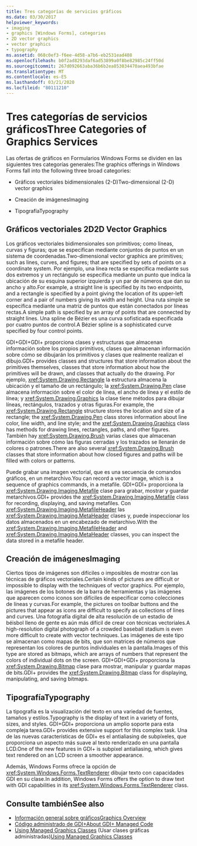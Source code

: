 ```yaml
---
title: Tres categorías de servicios gráficos
ms.date: 03/30/2017
helpviewer_keywords:
- imaging
- graphics [Windows Forms], categories
- 2D vector graphics
- vector graphics
- typography
ms.assetid: 068c0ef3-f6ee-4d58-a7b6-eb2531ead408
ms.openlocfilehash: b0f2ad8293daf6ad53899a0f8be82985c24ff50d
ms.sourcegitcommit: 267d092663aba36b6b2ea853034470aea493bfae
ms.translationtype: MT
ms.contentlocale: es-ES
ms.lasthandoff: 03/21/2020
ms.locfileid: "80111210"
---
```

# <a name="three-categories-of-graphics-services"></a><span data-ttu-id="a3cf8-102">Tres categorías de servicios gráficos</span><span class="sxs-lookup"><span data-stu-id="a3cf8-102">Three Categories of Graphics Services</span></span>
<span data-ttu-id="a3cf8-103">Las ofertas de gráficos en Formularios Windows Forms se dividen en las siguientes tres categorías generales:</span><span class="sxs-lookup"><span data-stu-id="a3cf8-103">The graphics offerings in Windows Forms fall into the following three broad categories:</span></span>  
  
- <span data-ttu-id="a3cf8-104">Gráficos vectoriales bidimensionales (2-D)</span><span class="sxs-lookup"><span data-stu-id="a3cf8-104">Two-dimensional (2-D) vector graphics</span></span>  
  
- <span data-ttu-id="a3cf8-105">Creación de imágenes</span><span class="sxs-lookup"><span data-stu-id="a3cf8-105">Imaging</span></span>  
  
- <span data-ttu-id="a3cf8-106">Tipografía</span><span class="sxs-lookup"><span data-stu-id="a3cf8-106">Typography</span></span>  
  
## <a name="2d-vector-graphics"></a><span data-ttu-id="a3cf8-107">Gráficos vectoriales 2D</span><span class="sxs-lookup"><span data-stu-id="a3cf8-107">2D Vector Graphics</span></span>  
 <span data-ttu-id="a3cf8-108">Los gráficos vectoriales bidimensionales son primitivos; como líneas, curvas y figuras; que se especifican mediante conjuntos de puntos en un sistema de coordenadas.</span><span class="sxs-lookup"><span data-stu-id="a3cf8-108">Two-dimensional vector graphics are primitives; such as lines, curves, and figures; that are specified by sets of points on a coordinate system.</span></span> <span data-ttu-id="a3cf8-109">Por ejemplo, una línea recta se especifica mediante sus dos extremos y un rectángulo se especifica mediante un punto que indica la ubicación de su esquina superior izquierda y un par de números que dan su ancho y alto.</span><span class="sxs-lookup"><span data-stu-id="a3cf8-109">For example, a straight line is specified by its two endpoints, and a rectangle is specified by a point giving the location of its upper-left corner and a pair of numbers giving its width and height.</span></span> <span data-ttu-id="a3cf8-110">Una ruta simple se especifica mediante una matriz de puntos que están conectados por líneas rectas.</span><span class="sxs-lookup"><span data-stu-id="a3cf8-110">A simple path is specified by an array of points that are connected by straight lines.</span></span> <span data-ttu-id="a3cf8-111">Una spline de Bézier es una curva sofisticada especificada por cuatro puntos de control.</span><span class="sxs-lookup"><span data-stu-id="a3cf8-111">A Bézier spline is a sophisticated curve specified by four control points.</span></span>  
  
 <span data-ttu-id="a3cf8-112">GDI+GDI+GDI+ proporciona clases y estructuras que almacenan información sobre los propios primitivos, clases que almacenan información sobre cómo se dibujarán los primitivos y clases que realmente realizan el dibujo.</span><span class="sxs-lookup"><span data-stu-id="a3cf8-112">GDI+ provides classes and structures that store information about the primitives themselves, classes that store information about how the primitives will be drawn, and classes that actually do the drawing.</span></span> <span data-ttu-id="a3cf8-113">Por ejemplo, <xref:System.Drawing.Rectangle> la estructura almacena la ubicación y el tamaño de un rectángulo; la <xref:System.Drawing.Pen> clase almacena información sobre el color de línea, el ancho de línea y el estilo de línea; y <xref:System.Drawing.Graphics> la clase tiene métodos para dibujar líneas, rectángulos, trazados y otras figuras.</span><span class="sxs-lookup"><span data-stu-id="a3cf8-113">For example, the <xref:System.Drawing.Rectangle> structure stores the location and size of a rectangle; the <xref:System.Drawing.Pen> class stores information about line color, line width, and line style; and the <xref:System.Drawing.Graphics> class has methods for drawing lines, rectangles, paths, and other figures.</span></span> <span data-ttu-id="a3cf8-114">También hay <xref:System.Drawing.Brush> varias clases que almacenan información sobre cómo las figuras cerradas y los trazados se llenarán de colores o patrones.</span><span class="sxs-lookup"><span data-stu-id="a3cf8-114">There are also several <xref:System.Drawing.Brush> classes that store information about how closed figures and paths will be filled with colors or patterns.</span></span>  
  
 <span data-ttu-id="a3cf8-115">Puede grabar una imagen vectorial, que es una secuencia de comandos gráficos, en un metarchivo.</span><span class="sxs-lookup"><span data-stu-id="a3cf8-115">You can record a vector image, which is a sequence of graphics commands, in a metafile.</span></span> <span data-ttu-id="a3cf8-116">GDI+GDI+ proporciona la <xref:System.Drawing.Imaging.Metafile> clase para grabar, mostrar y guardar metarchivos.</span><span class="sxs-lookup"><span data-stu-id="a3cf8-116">GDI+ provides the <xref:System.Drawing.Imaging.Metafile> class for recording, displaying, and saving metafiles.</span></span> <span data-ttu-id="a3cf8-117">Con <xref:System.Drawing.Imaging.MetafileHeader> las <xref:System.Drawing.Imaging.MetaHeader> clases y, puede inspeccionar los datos almacenados en un encabezado de metarchivo.</span><span class="sxs-lookup"><span data-stu-id="a3cf8-117">With the <xref:System.Drawing.Imaging.MetafileHeader> and <xref:System.Drawing.Imaging.MetaHeader> classes, you can inspect the data stored in a metafile header.</span></span>  
  
## <a name="imaging"></a><span data-ttu-id="a3cf8-118">Creación de imágenes</span><span class="sxs-lookup"><span data-stu-id="a3cf8-118">Imaging</span></span>  
 <span data-ttu-id="a3cf8-119">Ciertos tipos de imágenes son difíciles o imposibles de mostrar con las técnicas de gráficos vectoriales.</span><span class="sxs-lookup"><span data-stu-id="a3cf8-119">Certain kinds of pictures are difficult or impossible to display with the techniques of vector graphics.</span></span> <span data-ttu-id="a3cf8-120">Por ejemplo, las imágenes de los botones de la barra de herramientas y las imágenes que aparecen como iconos son difíciles de especificar como colecciones de líneas y curvas.</span><span class="sxs-lookup"><span data-stu-id="a3cf8-120">For example, the pictures on toolbar buttons and the pictures that appear as icons are difficult to specify as collections of lines and curves.</span></span> <span data-ttu-id="a3cf8-121">Una fotografía digital de alta resolución de un estadio de béisbol lleno de gente es aún más difícil de crear con técnicas vectoriales.</span><span class="sxs-lookup"><span data-stu-id="a3cf8-121">A high-resolution digital photograph of a crowded baseball stadium is even more difficult to create with vector techniques.</span></span> <span data-ttu-id="a3cf8-122">Las imágenes de este tipo se almacenan como mapas de bits, que son matrices de números que representan los colores de puntos individuales en la pantalla.</span><span class="sxs-lookup"><span data-stu-id="a3cf8-122">Images of this type are stored as bitmaps, which are arrays of numbers that represent the colors of individual dots on the screen.</span></span> <span data-ttu-id="a3cf8-123">GDI+GDI+GDI+ proporciona la <xref:System.Drawing.Bitmap> clase para mostrar, manipular y guardar mapas de bits.</span><span class="sxs-lookup"><span data-stu-id="a3cf8-123">GDI+ provides the <xref:System.Drawing.Bitmap> class for displaying, manipulating, and saving bitmaps.</span></span>  
  
## <a name="typography"></a><span data-ttu-id="a3cf8-124">Tipografía</span><span class="sxs-lookup"><span data-stu-id="a3cf8-124">Typography</span></span>  
 <span data-ttu-id="a3cf8-125">La tipografía es la visualización del texto en una variedad de fuentes, tamaños y estilos.</span><span class="sxs-lookup"><span data-stu-id="a3cf8-125">Typography is the display of text in a variety of fonts, sizes, and styles.</span></span> <span data-ttu-id="a3cf8-126">GDI+GDI+ proporciona un amplio soporte para esta compleja tarea.</span><span class="sxs-lookup"><span data-stu-id="a3cf8-126">GDI+ provides extensive support for this complex task.</span></span> <span data-ttu-id="a3cf8-127">Una de las nuevas características de GDI+ es el antialiasing de subpíxeles, que proporciona un aspecto más suave al texto renderizado en una pantalla LCD.</span><span class="sxs-lookup"><span data-stu-id="a3cf8-127">One of the new features in GDI+ is subpixel antialiasing, which gives text rendered on an LCD screen a smoother appearance.</span></span>  
  
 <span data-ttu-id="a3cf8-128">Además, Windows Forms ofrece la opción de <xref:System.Windows.Forms.TextRenderer> dibujar texto con capacidades GDI en su clase.</span><span class="sxs-lookup"><span data-stu-id="a3cf8-128">In addition, Windows Forms offers the option to draw text with GDI capabilities in its <xref:System.Windows.Forms.TextRenderer> class.</span></span>  
  
## <a name="see-also"></a><span data-ttu-id="a3cf8-129">Consulte también</span><span class="sxs-lookup"><span data-stu-id="a3cf8-129">See also</span></span>

- [<span data-ttu-id="a3cf8-130">Información general sobre gráficos</span><span class="sxs-lookup"><span data-stu-id="a3cf8-130">Graphics Overview</span></span>](graphics-overview-windows-forms.md)
- [<span data-ttu-id="a3cf8-131">Código administrado de GDI+</span><span class="sxs-lookup"><span data-stu-id="a3cf8-131">About GDI+ Managed Code</span></span>](about-gdi-managed-code.md)
- <span data-ttu-id="a3cf8-132">[Using Managed Graphics Classes](using-managed-graphics-classes.md) (Usar clases gráficas administradas)</span><span class="sxs-lookup"><span data-stu-id="a3cf8-132">[Using Managed Graphics Classes](using-managed-graphics-classes.md)</span></span>
